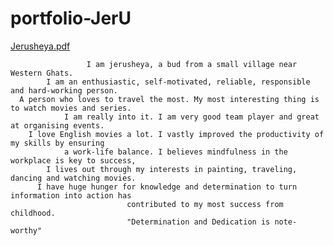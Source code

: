 # portfolio-JerU

[Jerusheya.pdf](https://github.com/Jerusheya/portfolio-JerU/files/9596328/Jerusheya.pdf)


                     I am jerusheya, a bud from a small village near Western Ghats.
            I am an enthusiastic, self-motivated, reliable, responsible and hard-working person.
      A person who loves to travel the most. My most interesting thing is to watch movies and series. 
                I am really into it. I am very good team player and great at organising events. 
        I love English movies a lot. I vastly improved the productivity of my skills by ensuring 
                a work-life balance. I believes mindfulness in the workplace is key to success, 
            I lives out through my interests in painting, traveling, dancing and watching movies. 
          I have huge hunger for knowledge and determination to turn information into action has 
                              contributed to my most success from childhood.
                              "Determination and Dedication is note-worthy"

